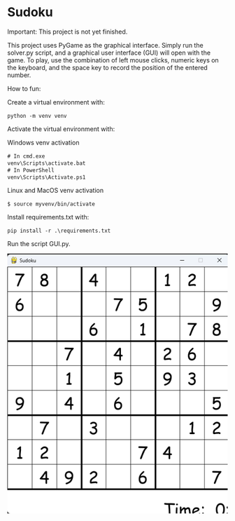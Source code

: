 # Sudoku

Important: This project is not yet finished.

This project uses PyGame as the graphical interface. Simply run the solver.py script, and a graphical user interface (GUI) will open with the game. To play, use the combination of left mouse clicks, numeric keys on the keyboard, and the space key to record the position of the entered number.

How to fun:

Create a virtual environment with: 

    python -m venv venv

Activate the virtual environment with:

Windows venv activation

    # In cmd.exe
    venv\Scripts\activate.bat
    # In PowerShell
    venv\Scripts\Activate.ps1

Linux and MacOS venv activation

    $ source myvenv/bin/activate

Install requirements.txt with:

    pip install -r .\requirements.txt

Run the script GUI.py.

![alt text](image/sudoku.png)